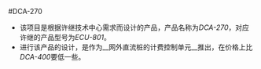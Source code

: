 #DCA-270
* 该项目是根据许继技术中心需求而设计的产品，产品名称为*DCA-270*，对应许继的产品型号为*ECU-801*。
* 进行该产品的设计，是作为__网外直流桩的计费控制单元__推出，在价格上比*DCA-400*要低一些。
